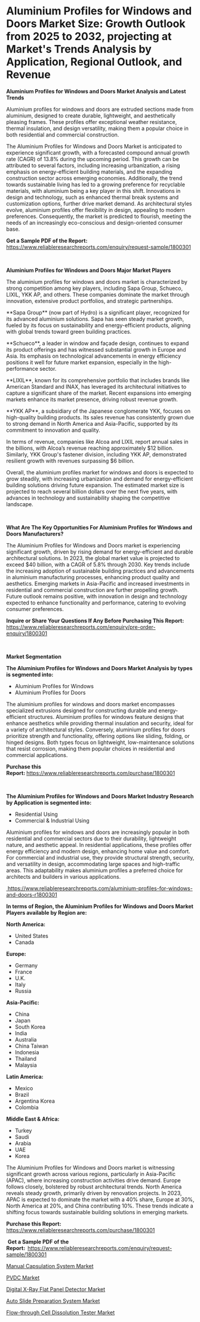 <p><h1>Aluminium Profiles for Windows and Doors Market Size: Growth Outlook from 2025 to 2032, projecting at Market's Trends Analysis by Application, Regional Outlook, and Revenue</h1></p><p><strong>Aluminium Profiles for Windows and Doors Market Analysis and Latest Trends</strong></p>
<p><p>Aluminium profiles for windows and doors are extruded sections made from aluminium, designed to create durable, lightweight, and aesthetically pleasing frames. These profiles offer exceptional weather resistance, thermal insulation, and design versatility, making them a popular choice in both residential and commercial construction.</p><p>The Aluminium Profiles for Windows and Doors Market is anticipated to experience significant growth, with a forecasted compound annual growth rate (CAGR) of 13.8% during the upcoming period. This growth can be attributed to several factors, including increasing urbanization, a rising emphasis on energy-efficient building materials, and the expanding construction sector across emerging economies. Additionally, the trend towards sustainable living has led to a growing preference for recyclable materials, with aluminium being a key player in this shift. Innovations in design and technology, such as enhanced thermal break systems and customization options, further drive market demand. As architectural styles evolve, aluminium profiles offer flexibility in design, appealing to modern preferences. Consequently, the market is predicted to flourish, meeting the needs of an increasingly eco-conscious and design-oriented consumer base.</p></p>
<p><strong>Get a Sample PDF of the Report:&nbsp;</strong> <a href="https://www.reliableresearchreports.com/enquiry/request-sample/1800301?utm_campaign=3545&utm_medium=2&utm_source=Github&utm_content=ia&utm_term=01042025&utm_id=aluminium-profiles-for-windows-and-doors">https://www.reliableresearchreports.com/enquiry/request-sample/1800301</a></p>
<p>&nbsp;</p>
<p><strong>Aluminium Profiles for Windows and Doors Major Market Players</strong></p>
<p><p>The aluminium profiles for windows and doors market is characterized by strong competition among key players, including Sapa Group, Schueco, LIXIL, YKK AP, and others. These companies dominate the market through innovation, extensive product portfolios, and strategic partnerships. </p><p>**Sapa Group** (now part of Hydro) is a significant player, recognized for its advanced aluminium solutions. Sapa has seen steady market growth, fueled by its focus on sustainability and energy-efficient products, aligning with global trends toward green building practices.</p><p>**Schueco**, a leader in window and façade design, continues to expand its product offerings and has witnessed substantial growth in Europe and Asia. Its emphasis on technological advancements in energy efficiency positions it well for future market expansion, especially in the high-performance sector.</p><p>**LIXIL**, known for its comprehensive portfolio that includes brands like American Standard and INAX, has leveraged its architectural initiatives to capture a significant share of the market. Recent expansions into emerging markets enhance its market presence, driving robust revenue growth.</p><p>**YKK AP**, a subsidiary of the Japanese conglomerate YKK, focuses on high-quality building products. Its sales revenue has consistently grown due to strong demand in North America and Asia-Pacific, supported by its commitment to innovation and quality.</p><p>In terms of revenue, companies like Alcoa and LIXIL report annual sales in the billions, with Alcoa’s revenue reaching approximately $12 billion. Similarly, YKK Group's fastener division, including YKK AP, demonstrated resilient growth with revenues surpassing $6 billion.</p><p>Overall, the aluminium profiles market for windows and doors is expected to grow steadily, with increasing urbanization and demand for energy-efficient building solutions driving future expansion. The estimated market size is projected to reach several billion dollars over the next five years, with advances in technology and sustainability shaping the competitive landscape.</p></p>
<p>&nbsp;</p>
<p><strong>What Are The Key Opportunities For Aluminium Profiles for Windows and Doors Manufacturers?</strong></p>
<p><p>The Aluminium Profiles for Windows and Doors market is experiencing significant growth, driven by rising demand for energy-efficient and durable architectural solutions. In 2023, the global market value is projected to exceed $40 billion, with a CAGR of 5.8% through 2030. Key trends include the increasing adoption of sustainable building practices and advancements in aluminium manufacturing processes, enhancing product quality and aesthetics. Emerging markets in Asia-Pacific and increased investments in residential and commercial construction are further propelling growth. Future outlook remains positive, with innovation in design and technology expected to enhance functionality and performance, catering to evolving consumer preferences.</p></p>
<p><strong>Inquire or Share Your Questions If Any Before Purchasing This Report:</strong> <a href="https://www.reliableresearchreports.com/enquiry/pre-order-enquiry/1800301?utm_campaign=3545&utm_medium=2&utm_source=Github&utm_content=ia&utm_term=01042025&utm_id=aluminium-profiles-for-windows-and-doors">https://www.reliableresearchreports.com/enquiry/pre-order-enquiry/1800301</a></p>
<p>&nbsp;</p>
<p><strong>Market Segmentation</strong></p>
<p><strong>The Aluminium Profiles for Windows and Doors Market Analysis by types is segmented into:</strong></p>
<p><ul><li>Aluminium Profiles for Windows</li><li>Aluminium Profiles for Doors</li></ul></p>
<p><p>The aluminium profiles for windows and doors market encompasses specialized extrusions designed for constructing durable and energy-efficient structures. Aluminium profiles for windows feature designs that enhance aesthetics while providing thermal insulation and security, ideal for a variety of architectural styles. Conversely, aluminium profiles for doors prioritize strength and functionality, offering options like sliding, folding, or hinged designs. Both types focus on lightweight, low-maintenance solutions that resist corrosion, making them popular choices in residential and commercial applications.</p></p>
<p><strong>Purchase this Report:&nbsp;</strong><a href="https://www.reliableresearchreports.com/purchase/1800301?utm_campaign=3545&utm_medium=2&utm_source=Github&utm_content=ia&utm_term=01042025&utm_id=aluminium-profiles-for-windows-and-doors">https://www.reliableresearchreports.com/purchase/1800301</a></p>
<p>&nbsp;</p>
<p><strong>The Aluminium Profiles for Windows and Doors Market Industry Research by Application is segmented into:</strong></p>
<p><ul><li>Residential Using</li><li>Commercial & Industrial Using</li></ul></p>
<p><p>Aluminium profiles for windows and doors are increasingly popular in both residential and commercial sectors due to their durability, lightweight nature, and aesthetic appeal. In residential applications, these profiles offer energy efficiency and modern design, enhancing home value and comfort. For commercial and industrial use, they provide structural strength, security, and versatility in design, accommodating large spaces and high-traffic areas. This adaptability makes aluminium profiles a preferred choice for architects and builders in various applications.</p></p>
<p><a href="https://www.reliableresearchreports.com/aluminium-profiles-for-windows-and-doors-r1800301?utm_campaign=3545&utm_medium=2&utm_source=Github&utm_content=ia&utm_term=01042025&utm_id=aluminium-profiles-for-windows-and-doors">&nbsp;https://www.reliableresearchreports.com/aluminium-profiles-for-windows-and-doors-r1800301</a></p>
<p><strong>In terms of Region, the Aluminium Profiles for Windows and Doors Market Players available by Region are:</strong></p>
<p>
    <p> <strong> North America: </strong>
        <ul>
            <li>United States</li>
            <li>Canada</li>
        </ul>
        </p> 
    <p> <strong> Europe: </strong>
        <ul>
            <li>Germany</li>
            <li>France</li>
            <li>U.K.</li>
            <li>Italy</li>
            <li>Russia</li>
        </ul>
        </p> 
    <p> <strong> Asia-Pacific: </strong>
        <ul>
            <li>China</li>
            <li>Japan</li>
            <li>South Korea</li>
            <li>India</li>
            <li>Australia</li>
            <li>China Taiwan</li>
            <li>Indonesia</li>
            <li>Thailand</li>
            <li>Malaysia</li>
        </ul>
        </p> 
    <p> <strong> Latin America: </strong>
        <ul>
            <li>Mexico</li>
            <li>Brazil</li>
            <li>Argentina Korea</li>
            <li>Colombia</li>
        </ul>
        </p> 
    <p> <strong> Middle East & Africa: </strong>
        <ul>
            <li>Turkey</li>
            <li>Saudi</li>
            <li>Arabia</li>
            <li>UAE</li>
            <li>Korea</li>
        </ul>
    </p>
    </p>
<p><p>The Aluminium Profiles for Windows and Doors market is witnessing significant growth across various regions, particularly in Asia-Pacific (APAC), where increasing construction activities drive demand. Europe follows closely, bolstered by robust architectural trends. North America reveals steady growth, primarily driven by renovation projects. In 2023, APAC is expected to dominate the market with a 40% share, Europe at 30%, North America at 20%, and China contributing 10%. These trends indicate a shifting focus towards sustainable building solutions in emerging markets.</p></p>
<p><strong>Purchase this Report: </strong><a href="https://www.reliableresearchreports.com/purchase/1800301?utm_campaign=3545&utm_medium=2&utm_source=Github&utm_content=ia&utm_term=01042025&utm_id=aluminium-profiles-for-windows-and-doors">https://www.reliableresearchreports.com/purchase/1800301</a></p>
<p>&nbsp;<strong>Get a Sample PDF of the Report:&nbsp;&nbsp;</strong><a href="https://www.reliableresearchreports.com/enquiry/request-sample/1800301?utm_campaign=3545&utm_medium=2&utm_source=Github&utm_content=ia&utm_term=01042025&utm_id=aluminium-profiles-for-windows-and-doors">https://www.reliableresearchreports.com/enquiry/request-sample/1800301</a></p>
<p><strong></strong></p>
<p><p><a href="https://www.linkedin.com/pulse/strategic-insights-global-manual-capsulation-system-market-mf4tf?utm_campaign=3545&utm_medium=2&utm_source=Github&utm_content=ia&utm_term=01042025&utm_id=aluminium-profiles-for-windows-and-doors">Manual Capsulation System Market</a></p><p><a href="https://github.com/prantoblouin/Market-Research-Report-List-1/blob/main/pvdc-market.md?utm_campaign=3545&utm_medium=2&utm_source=Github&utm_content=ia&utm_term=01042025&utm_id=aluminium-profiles-for-windows-and-doors">PVDC Market</a></p><p><a href="https://www.linkedin.com/pulse/digital-x-ray-flat-panel-detector-market-overview-global-ypxwf?utm_campaign=3545&utm_medium=2&utm_source=Github&utm_content=ia&utm_term=01042025&utm_id=aluminium-profiles-for-windows-and-doors">Digital X-Ray Flat Panel Detector Market</a></p><p><a href="https://www.linkedin.com/pulse/auto-slide-preparation-system-market-trends-growth-drivers-bpbqf?utm_campaign=3545&utm_medium=2&utm_source=Github&utm_content=ia&utm_term=01042025&utm_id=aluminium-profiles-for-windows-and-doors">Auto Slide Preparation System Market</a></p><p><a href="https://www.linkedin.com/pulse/anticipated-growth-flow-through-cell-dissolution-tester-7sq4f?utm_campaign=3545&utm_medium=2&utm_source=Github&utm_content=ia&utm_term=01042025&utm_id=aluminium-profiles-for-windows-and-doors">Flow-through Cell Dissolution Tester Market</a></p></p>